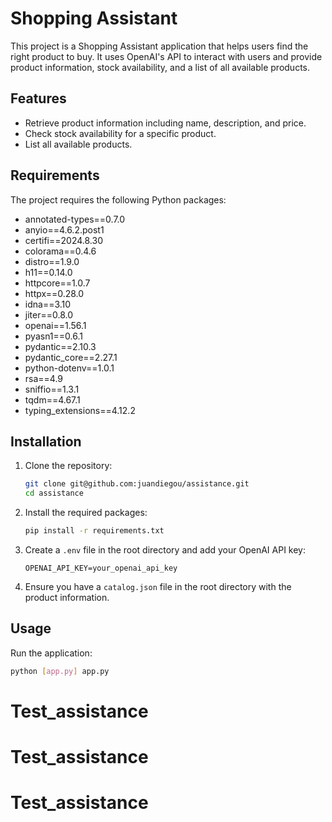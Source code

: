 # Shopping Assistant

This project is a Shopping Assistant application that helps users find the right product to buy. It uses OpenAI's API to interact with users and provide product information, stock availability, and a list of all available products.

## Features

- Retrieve product information including name, description, and price.
- Check stock availability for a specific product.
- List all available products.

## Requirements

The project requires the following Python packages:

- annotated-types==0.7.0
- anyio==4.6.2.post1
- certifi==2024.8.30
- colorama==0.4.6
- distro==1.9.0
- h11==0.14.0
- httpcore==1.0.7
- httpx==0.28.0
- idna==3.10
- jiter==0.8.0
- openai==1.56.1
- pyasn1==0.6.1
- pydantic==2.10.3
- pydantic_core==2.27.1
- python-dotenv==1.0.1
- rsa==4.9
- sniffio==1.3.1
- tqdm==4.67.1
- typing_extensions==4.12.2

## Installation

1. Clone the repository:

   ```sh
   git clone git@github.com:juandiegou/assistance.git 
   cd assistance
   ```

2. Install the required packages:

   ```sh
   pip install -r requirements.txt
   ```

3. Create a `.env` file in the root directory and add your OpenAI API key:

   ```env
   OPENAI_API_KEY=your_openai_api_key
   ```

4. Ensure you have a `catalog.json` file in the root directory with the product information.

## Usage

Run the application:

```sh
python [app.py] app.py
```
# Test_assistance
# Test_assistance
# Test_assistance
